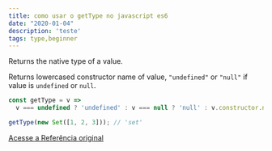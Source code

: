 ```yaml
---
title: como usar o getType no javascript es6
date: "2020-01-04"
description: 'teste'
tags: type,beginner
---
```


Returns the native type of a value.

Returns lowercased constructor name of value, `"undefined"` or `"null"` if value is `undefined` or `null`.

```js
const getType = v =>
  v === undefined ? 'undefined' : v === null ? 'null' : v.constructor.name.toLowerCase();
```

```js
getType(new Set([1, 2, 3])); // 'set'
```


[Acesse a Referência original](http://github.com/30-seconds/)
